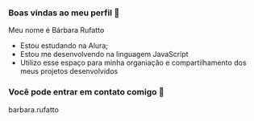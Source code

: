 ### Boas vindas ao meu perfil 💙

Meu nome é Bárbara Rufatto 

- Estou estudando na Alura;
- Estou me desenvolvendo na linguagem JavaScript
- Utilizo esse espaço para minha organiaçâo e compartilhamento dos meus projetos desenvolvidos

### Você pode entrar em contato comigo 📧

barbara.rufatto
